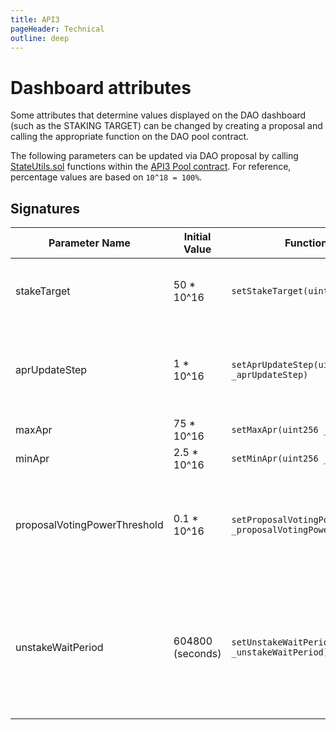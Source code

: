 ```yaml
---
title: API3
pageHeader: Technical
outline: deep
---
```


<PageHeader/>

# Dashboard attributes

Some attributes that determine values displayed on the DAO dashboard (such as
the STAKING TARGET) can be changed by creating a proposal and calling the
appropriate function on the DAO pool contract.

The following parameters can be updated via DAO proposal by calling
[StateUtils.sol](https://github.com/api3dao/api3-dao/tree/main/packages/pool/contracts)
functions within the [API3 Pool contract](/technical/pool.md). For reference,
percentage values are based on `10^18 = 100%`.

## Signatures

| Parameter Name               | Initial Value    | Function Signature                                                       | Description                                                                                      |
| ---------------------------- | ---------------- | ------------------------------------------------------------------------ | ------------------------------------------------------------------------------------------------ |
| stakeTarget                  | 50 \* 10^16      | `setStakeTarget(uint256 _stakeTarget)`                                   | Percentage of all tokens targeted to be staked                                                   |
| aprUpdateStep                | 1 \* 10^16       | `setAprUpdateStep(uint256 _aprUpdateStep)`                               | Percentage reward APR will be increased or decreased by                                          |
| maxApr                       | 75 \* 10^16      | `setMaxApr(uint256 _maxApr)`                                             | Maximum reward APR                                                                               |
| minApr                       | 2.5 \* 10^16     | `setMinApr(uint256 _minApr)`                                             | Minimum reward APR                                                                               |
| proposalVotingPowerThreshold | 0.1 \* 10^16     | `setProposalVotingPowerThreshold(uint256 _proposalVotingPowerThreshold)` | Percentage of all shares that must be held to create a new proposal                              |
| unstakeWaitPeriod            | 604800 (seconds) | `setUnstakeWaitPeriod(uint256 _unstakeWaitPeriod)`                       | Length of time a member must wait after scheduling unstake before unstaking tokens from the pool |
